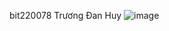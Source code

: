 bit220078
Trương Đan Huy
![image](https://github.com/user-attachments/assets/38260c78-5d96-47cd-b6f2-97fa6c98cae8)
